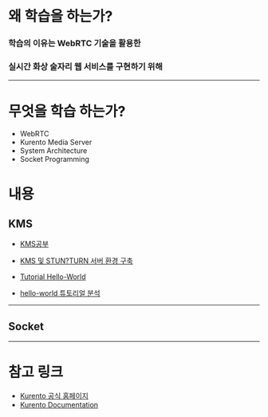# 왜 학습을 하는가?

### 학습의 이유는 WebRTC 기술을 활용한 

### 실시간 화상 술자리 웹 서비스를 구현하기 위해



------------------------------------------------------------------------

# 무엇을 학습 하는가?

+ WebRTC
+ Kurento Media Server
+ System Architecture
+ Socket Programming





# 내용

## KMS

+ [KMS공부](https://lab.ssafy.com/s06-webmobile1-sub1/S06P11C202/-/blob/master/study/backend/%EB%B0%95%EC%84%B1%EA%B1%B4/KMS%EA%B3%B5%EB%B6%80.md)

+ [KMS 및 STUN?TURN 서버 환경 구축](https://lab.ssafy.com/s06-webmobile1-sub1/S06P11C202/-/blob/master/study/backend/%EB%B0%95%EC%84%B1%EA%B1%B4/KMS%20%EB%B0%8F%20Turn%EC%84%9C%EB%B2%84%20%ED%99%98%EA%B2%BD%20%EA%B5%AC%EC%B6%95.md)

+ [Tutorial Hello-World](https://lab.ssafy.com/s06-webmobile1-sub1/S06P11C202/-/blob/master/study/backend/%EB%B0%95%EC%84%B1%EA%B1%B4/Kurrento%20Tutorial-Hello-World.md)

+ [hello-world 튜토리얼 분석](https://lab.ssafy.com/s06-webmobile1-sub1/S06P11C202/-/blob/master/study/backend/%EB%B0%95%EC%84%B1%EA%B1%B4/kurrento-hello-world%20tutorial%20%EB%B6%84%EC%84%9D.md)

  

------------------------------------------------



## Socket







---------------------------------------



# 참고 링크



+ [Kurento 공식 홈페이지](https://www.kurento.org/)
+ [Kurento Documentation](https://doc-kurento.readthedocs.io/en/latest/)







